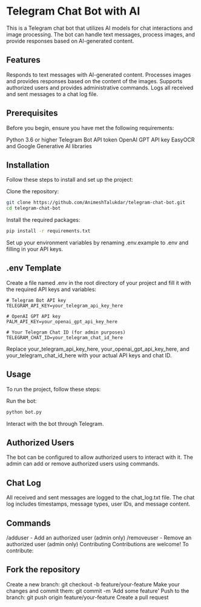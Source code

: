 # Telegram Chat Bot with AI
This is a Telegram chat bot that utilizes AI models for chat interactions and image processing. The bot can handle text messages, process images, and provide responses based on AI-generated content.

## Features
Responds to text messages with AI-generated content.
Processes images and provides responses based on the content of the images.
Supports authorized users and provides administrative commands.
Logs all received and sent messages to a chat log file.
## Prerequisites
Before you begin, ensure you have met the following requirements:

Python 3.6 or higher
Telegram Bot API token
OpenAI GPT API key
EasyOCR and Google Generative AI libraries
## Installation
Follow these steps to install and set up the project:

Clone the repository:


```bash
git clone https://github.com/AnimeshTalukdar/telegram-chat-bot.git
cd telegram-chat-bot
```
Install the required packages:


```bash
pip install -r requirements.txt
```
Set up your environment variables by renaming .env.example to .env and filling in your API keys.

## .env Template
Create a file named .env in the root directory of your project and fill it with the required API keys and variables:


```
# Telegram Bot API key
TELEGRAM_API_KEY=your_telegram_api_key_here

# OpenAI GPT API key
PALM_API_KEY=your_openai_gpt_api_key_here

# Your Telegram Chat ID (for admin purposes)
TELEGRAM_CHAT_ID=your_telegram_chat_id_here
```
Replace your_telegram_api_key_here, your_openai_gpt_api_key_here, and
your_telegram_chat_id_here with your actual API keys and chat ID.

## Usage
To run the project, follow these steps:

Run the bot:

``` bash
python bot.py
```
Interact with the bot through Telegram.

## Authorized Users
The bot can be configured to allow authorized users to interact with it.
The admin can add or remove authorized users using commands.
## Chat Log
All received and sent messages are logged to the chat_log.txt file.
The chat log includes timestamps, message types, user IDs, and message content.
## Commands
/adduser - Add an authorized user (admin only)
/removeuser - Remove an authorized user (admin only)
Contributing
Contributions are welcome! To contribute:

## Fork the repository
Create a new branch: git checkout -b feature/your-feature
Make your changes and commit them: git commit -m 'Add some feature'
Push to the branch: git push origin feature/your-feature
Create a pull request

